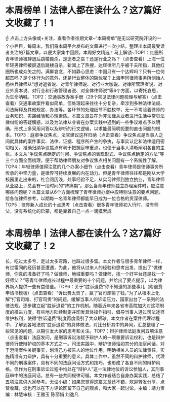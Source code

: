 # 本周榜单丨法律人都在读什么？这7篇好文收藏了！1

☝ 点击上方头像或+关注，查看作者往期文章~“本周榜单”是无讼研究院开设的一个小栏目，每周末，我们将本周平台发布的文章进行一次小结，整理出本周最受读者关注的7篇文章，以便大家集中回顾。本周好文精选！马上解锁~TOP1：红圈所青年律师被辞退后跳楼自杀，是逝者之哀？还是行业之殇？（点击查看）上海一位年轻男律师被辞退后跳楼自杀，新闻上了热搜，达辉律所几乎被千夫所指，其他红圈所也成众矢之的。满屏哀念，不如静心思虑：中国只有一个达辉吗？只有一位何超杰吗？是个体行为的意外，还是行业整体的隐忧呢？上海申同律师事务所创始人杨林兵律师从“想对逝者说、对青年律师说、对行业大咖说、对律所管理者说、对业外资本说、对行业和行政管理者说、对全体律师说”等6个方面，以寄托哀思，为生命呐喊。TOP2：交通事故办案手册（29个常见法律问题梳理与解答）（点击查看）交通事故案件看似简单，但处理起来往往十分复杂，牵涉到多种法律法规、司法解释及其他规定、办法等。各环节的处理细节不胜枚举，无一不考验着律师的业务知识、实践经验和心理素质。本篇文章旨在为非法律从业者进行生活中常见法律纠纷的答疑解惑，以及为法律从业者在办案实践中遇到的一些争议难点予以明确，形式上多采用问答以及辨析的行文逻辑，以求能最简明扼要的直击问题的根本。TOP3：庭审争议焦点，法官建议这样归纳（点击查看）争议焦点是当事人之间就具体的案件事实、法律、证据、程序所产生的争执，与事实认定和法律适用密切相关。准确归纳争议焦点有利于把握庭审重点，也便于当事人清晰阐明各自的主张。本文从“争议焦点确定的时间、争议焦点的表现形式、争议焦点确定的方法”等三个方面全面梳理，便于帮助律师朋友对争议焦点相关问题有一个系统性了解。TOP4：年轻律师值得注意的几个办案小细节（点击查看）青年律师是律师事务所传承的中坚力量，是律界可持续发展的内在动力。但是青年律师往往都是刚从大学校园里走出来的，社会阅历浅，处事经验不足，从实习律师到独立执业，青年律师从业路上，总会有一段时间的“阵痛期”。那么当青年律师独立办理案件时，应注意哪些问题呢？本篇文章从6个方面梳理了青年律师办案中应特别注意的要点问题，给各位律师参考，以期每一名青年律师都能早日成为一位合格的资深律师。TOP5：律界新人成长的十点思考（点击查看）很多青年律师初入行时，没有师父，没有系统化的启蒙，都是靠着自己一点一滴摸索成

# 本周榜单丨法律人都在读什么？这7篇好文收藏了！2

长，吃过太多亏、走过太多弯路，也踩过很多雷。本文作者与很多青年律师一样，有过雷同的经历甚至遭遇，为此，他将从过来人的经验和思考出发，提出了“做律师，你真的准备好了吗？做律师，地域重要吗？做律师，找一个好平台还是找一个好师父？”等青年律师成长过程中最重要的十个问题，并给出了要点提示，以为律界新人提供一些有益借鉴。TOP6：关于“胜诉退费”你不知道的那些事儿（附退费申请书模板）（点击查看）“诉讼费太贵了，赢了官司却输了钱。”为了从根本上化解“打官司难、打官司贵”的问题，缓解当事人的诉讼压力，国家出台了一系列的法律法规，逐步建立起“胜诉退费”的工作机制。随着近年来各省市高院加大对这项制度的推进力度，有些地方陆续制定并印发具体操作指引，倡导当事人通过司法途径维护权利，使得“胜诉退费”制度再度吸引了大众眼球。本文作者在案件代理过程中，了解到各地法院“胜诉退费”的具体做法，对比分析其中的异同，汇总整理了一些常见的问题，以期引发大家的思考和关注。TOP7：辩护律师法庭发问五项注意（点击查看）法庭发问，是刑事诉讼法赋予辩护人的一项重要诉讼权利，也是辩护律师行使辩护权的基本方式之一。司法实践中，辩护律师恰如其分的法庭问话，对于澄清案件关键事实，划清己方被告人的地位作用，明确相关人员的法律责任，实施精准有力辩护，具有十分重要的意义。具体工作中，虽然不同的辩护律师，代理不同的刑事案件，具有不同的法庭问话方式和技巧，也形成了各自不同的辩护风格。但作为在刑事诉讼过程中均处在“辩护人”这一法律地位的诉讼参加人，其刑事庭审中的法庭问话，总有一些共同规律可循。本文作者结合自身办案实践，总结了五项注意供大家参考。无讼小编：如果您觉得这篇文章还不错，欢迎转发分享、点赞收藏，您也可以在下方评论区留下自己的观点，和大家一起讨论。主编：靖力责编：林慧审核：王雅玉 陈丽娟 刘逸凡


